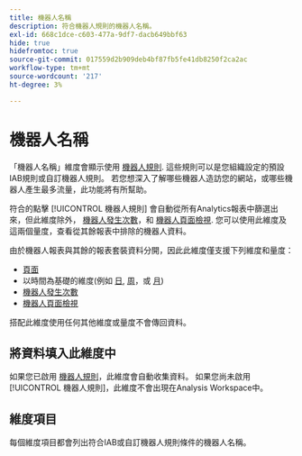 ```yaml
---
title: 機器人名稱
description: 符合機器人規則的機器人名稱。
exl-id: 668c1dce-c603-477a-9df7-dacb649bbf63
hide: true
hidefromtoc: true
source-git-commit: 017559d2b909deb4bf87fb5fe41db8250f2ca2ac
workflow-type: tm+mt
source-wordcount: '217'
ht-degree: 3%

---
```


# 機器人名稱

「機器人名稱」維度會顯示使用 [機器人規則](/help/admin/admin/c-manage-report-suites/c-edit-report-suites/general/bot-removal/bot-rules.md). 這些規則可以是您組織設定的預設IAB規則或自訂機器人規則。 若您想深入了解哪些機器人造訪您的網站，或哪些機器人產生最多流量，此功能將有所幫助。

符合的點擊 [!UICONTROL 機器人規則] 會自動從所有Analytics報表中篩選出來，但此維度除外， [機器人發生次數](../metrics/bot-occurrences.md)，和 [機器人頁面檢視](../metrics/bot-page-views.md). 您可以使用此維度及這兩個量度，查看從其餘報表中排除的機器人資料。

由於機器人報表與其餘的報表套裝資料分開，因此此維度僅支援下列維度和量度：

* [頁面](page.md)
* 以時間為基礎的維度(例如 [日](day.md), [周](week.md)，或 [月](month.md))
* [機器人發生次數](../metrics/bot-occurrences.md)
* [機器人頁面檢視](../metrics/bot-page-views.md)

搭配此維度使用任何其他維度或量度不會傳回資料。

## 將資料填入此維度中

如果您已啟用 [機器人規則](/help/admin/admin/c-manage-report-suites/c-edit-report-suites/general/bot-removal/bot-rules.md)，此維度會自動收集資料。 如果您尚未啟用 [!UICONTROL 機器人規則]，此維度不會出現在Analysis Workspace中。

## 維度項目

每個維度項目都會列出符合IAB或自訂機器人規則條件的機器人名稱。
